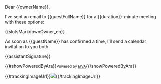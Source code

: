 Dear {{ownerName}},

I've sent an email to {{guestFullName}} for a {{duration}}-minute meeting with these options:

{{slotsMarkdownOwner_en}}

As soon as {{guestName}} has confirmed a time, I'll send a calendar invitation to you both.

{{assistantSignature}}

{{#showPoweredByAra}}<small>Powered by <a href="{{frontendUrl}}">EIVA</a></small>{{/showPoweredByAra}}

{{#trackingImageUrl}}![]({{trackingImageUrl}}){{/trackingImageUrl}}
